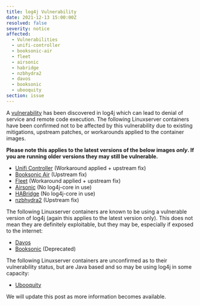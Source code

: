 ```yaml
---
title: log4j Vulnerability
date: 2021-12-13 15:00:00Z
resolved: false
severity: notice
affected:
  - Vulnerabilities
  - unifi-controller
  - booksonic-air
  - fleet
  - airsonic
  - habridge
  - nzbhydra2
  - davos
  - booksonic
  - ubooquity
section: issue
---
```


A [vulnerability](https://nvd.nist.gov/vuln/detail/CVE-2021-44228) has been discovered in log4j which can lead to denial of service and remote code execution. The following Linuxserver containers have been confirmed not to be affected by this vulnerability due to existing mitigations, upstream patches, or workarounds applied to the container images.

**Please note this applies to the latest versions of the below images *only*. If you are running older versions they may still be vulnerable.**

* [Unifi Controller](https://github.com/linuxserver/docker-unifi-controller) (Workaround applied + upstream fix)
* [Booksonic Air](https://github.com/linuxserver/docker-booksonic-air/) (Upstream fix)
* [Fleet](https://github.com/linuxserver/docker-fleet) (Workaround applied + upstream fix)
* [Airsonic](https://github.com/linuxserver/docker-airsonic) (No log4j-core in use)
* [HABridge](https://github.com/linuxserver/docker-habridge) (No log4j-core in use)
* [nzbhydra2](https://github.com/linuxserver/docker-nzbhydra2) (Upstream fix)

The following Linuxserver containers are known to be using a vulnerable version of log4j (again this applies to the latest version only). This does not mean they are definitely exploitable, but they may be, especially if exposed to the internet:

* [Davos](https://github.com/linuxserver/docker-davos)
* [Booksonic](https://github.com/linuxserver/docker-booksonic) (Deprecated)

The following Linuxserver containers are unconfirmed as to their vulnerability status, but are Java based and so may be using log4j in some capacity:

* [Ubooquity](https://github.com/linuxserver/docker-ubooquity)

 We will update this post as more information becomes available.
